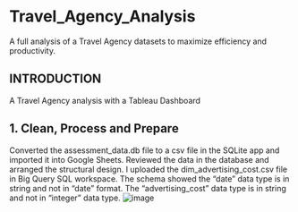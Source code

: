 # Travel_Agency_Analysis
A full analysis of a Travel Agency datasets to maximize efficiency and productivity.

## INTRODUCTION
A Travel Agency analysis with a Tableau Dashboard

## 1. Clean, Process and Prepare
Converted the assessment_data.db file to a csv file in the SQLite app and imported it into Google Sheets. Reviewed the data in the database and arranged the structural design. I uploaded the dim_advertising_cost.csv file in Big Query SQL workspace. The schema showed the “date” data type is in string and not in “date” format. The “advertising_cost” data type is in string and not in “integer” data type. 
![image](https://github.com/MaimelaT/Travel_Agency_Analysis/assets/139053059/45fe7fd9-beee-4764-87a2-b121fb21df82)

